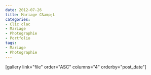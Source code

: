 ```yaml
---
date: 2012-07-26
title: Mariage C&amp;L
categories:
- Clic clac
- Mariage
- Photographie
- Portfolio
tags:
- Mariage
- Photographie
---
```

[gallery link="file" order="ASC" columns="4" orderby="post_date"]
